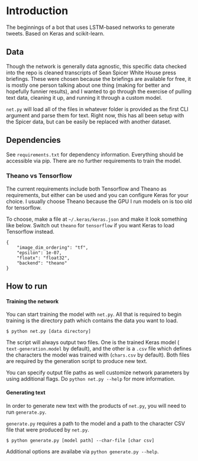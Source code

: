 # Introduction
The beginnings of a bot that uses LSTM-based networks to generate tweets. Based on Keras and scikit-learn.

## Data
Though the network is generally data agnostic, this specific data checked into the repo is cleaned transcripts of Sean Spicer White House press briefings. These were chosen because the briefings are available for free, it is mostly one person talking about one thing (making for better and hopefully funnier results), and I wanted to go through the exercise of pulling text data, cleaning it up, and running it through a custom model.

`net.py` will load all of the files in whatever folder is provided as the first CLI argument and parse them for text. Right now, this has all been setup with the Spicer data, but can be easily be replaced with another dataset.

## Dependencies
See `requirements.txt` for dependency information. Everything should be accessible via pip. There are no further requirements to train the model.

### Theano vs Tensorflow
The current requirements include both Tensorflow and Theano as requirements, but either can be used and you can configure Keras for your choice. I usually choose Theano because the GPU I run models on is too old for tensorflow.

To choose, make a file at `~/.keras/keras.json` and make it look something like below. Switch out `theano` for `tensorflow` if you want Keras to load Tensorflow instead.

```
{
    "image_dim_ordering": "tf",
    "epsilon": 1e-07,
    "floatx": "float32",
    "backend": "theano"
}
```

## How to run
#### Training the network
You can start training the model with `net.py`. All that is required to begin training is the directory path which contains the data you want to load.

```
$ python net.py [data directory]
```

The script will always output two files. One is the trained Keras model ( `text-generation.model` by default), and the other is a `.csv` file which defines the characters the model was trained with (`chars.csv` by default). Both files are required by the generation script to produce new text.

You can specify output file paths as well customize network parameters by using additional flags. Do `python net.py --help` for more information.

#### Generating text
In order to generate new text with the products of `net.py`, you will need to run `generate.py`.

`generate.py` requires a path to the model and a path to the character CSV file that were produced by  `net.py`.

```
$ python generate.py [model path] --char-file [char csv]
```

Additional options are availabe via `python generate.py --help`.
